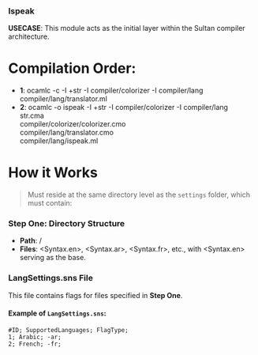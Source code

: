 ### Ispeak

**USECASE**: This module acts as the initial layer within the Sultan compiler architecture.

# Compilation Order:
- **1**: ocamlc -c -I +str -I compiler/colorizer -I compiler/lang compiler/lang/translator.ml
- **2**: ocamlc -o ispeak -I +str -I compiler/colorizer -I compiler/lang \
  str.cma \
  compiler/colorizer/colorizer.cmo \
  compiler/lang/translator.cmo \
  compiler/lang/ispeak.ml

# How it Works
> Must reside at the same directory level as the `settings` folder, which must contain:

### **Step One**: Directory Structure 
- **Path**: <Ispeak>/<AddLang><Native>
- **Files**: <Syntax.en>, <Syntax.ar>, <Syntax.fr>, etc., with <Syntax.en> serving as the base.

### **LangSettings.sns** File
This file contains flags for files specified in **Step One**.
#### Example of `LangSettings.sns`:
```plaintext
#ID; SupportedLanguages; FlagType;
1; Arabic; -ar;
2; French; -fr;
